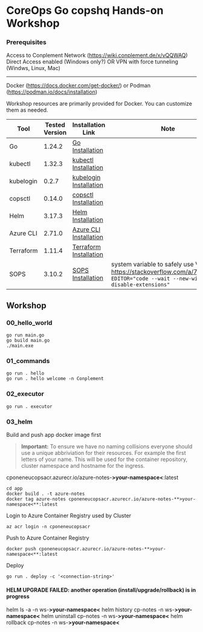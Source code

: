 # CoreOps Go copshq Hands-on Workshop

### Prerequisites

Access to Conplement Network (https://wiki.conplement.de/x/vQQWAQ)
Direct Access enabled (Windows only?)
OR
VPN with force tunneling (Windws, Linux, Mac)

---

Docker (https://docs.docker.com/get-docker/)
or Podman (https://podman.io/docs/installation)

Workshop resources are primarily provided for Docker. You can customize them as needed.

| Tool      | Tested Version | Installation Link                                                                                             | Note                                                                                                                                 |
| --------- | -------------- | ------------------------------------------------------------------------------------------------------------- | ------------------------------------------------------------------------------------------------------------------------------------ |
| Go        | 1.24.2         | [Go Installation](https://go.dev/doc/install)                                                                 |
| kubectl   | 1.32.3         | [kubectl Installation](https://kubernetes.io/docs/tasks/tools/)                                               |
| kubelogin | 0.2.7          | [kubelogin Installation](https://azure.github.io/kubelogin/install.html)                                      |
| copsctl   | 0.14.0         | [copsctl Installation](https://github.com/conplementAG/copsctl#installation)                                  |
| Helm      | 3.17.3         | [Helm Installation](https://helm.sh/docs/intro/quickstart/#install-helm)                                      |
| Azure CLI | 2.71.0         | [Azure CLI Installation](https://learn.microsoft.com/en-us/cli/azure/install-azure-cli?view=azure-cli-latest) |
| Terraform | 1.11.4         | [Terraform Installation](https://developer.hashicorp.com/terraform/install)                                   |
| SOPS      | 3.10.2         | [SOPS Installation](https://github.com/getsops/sops/releases)                                                 | system variable to safely use VS code: https://stackoverflow.com/a/79523950 `EDITOR="code --wait --new-window --disable-extensions"` |

## Workshop

### 00_hello_world

```
go run main.go
go build main.go
./main.exe
```

### 01_commands

```
go run . hello
go run . hello welcome -n Conplement
```

### 02_executor

```
go run . executor
```

### 03_helm

Build and push app docker image first

> **Important:** To ensure we have no naming collisions everyone should use a unique abbriviation for their resources. For example the first letters of your name. This will be used for the container repository, cluster namespace and hostname for the ingress.

cponeneucopsacr\.azurecr.io/azure-notes-**>your-namespace<**:latest

```
cd app
docker build . -t azure-notes
docker tag azure-notes cponeneucopsacr.azurecr.io/azure-notes-**>your-namespace<**:latest
```

Login to Azure Container Registry used by Cluster

```
az acr login -n cponeneucopsacr
```

Push to Azure Container Registry

```
docker push cponeneucopsacr.azurecr.io/azure-notes-**>your-namespace<**:latest
```

Deploy

```
go run . deploy -c '<connection-string>'
```

#### HELM UPGRADE FAILED: another operation (install/upgrade/rollback) is in progress

helm ls -a -n ws-**>your-namespace<**
helm history cp-notes -n ws-**>your-namespace<**
helm uninstall cp-notes -n ws-**>your-namespace<**
helm rollback cp-notes -n ws-**>your-namespace<**
